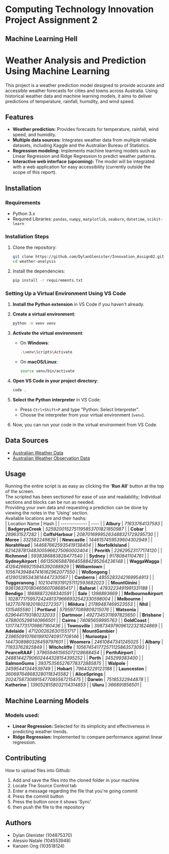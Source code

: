 # Computing Technology Innovation Project Assignment 2
## Machine Learning Hell

# Weather Analysis and Prediction Using Machine Learning

This project is a weather prediction model designed to provide accurate and accessible weather forecasts for cities and towns across Australia. Using historical weather data and machine learning models, it aims to deliver predictions of temperature, rainfall, humidity, and wind speed.

## Features
- **Weather prediction:** Provides forecasts for temperature, rainfall, wind speed, and humidity.
- **Multiple data sources:** Integrates weather data from multiple reliable datasets, including Kaggle and the Australian Bureau of Statistics.
- **Regression modeling:** Implements machine learning models such as Linear Regression and Ridge Regression to predict weather patterns.
- **Interactive web interface (upcoming):** The model will be integrated with a web application for easy accessibility (currently outside the scope of this report).

## Installation

### Requirements
- Python 3.x
- Required Libraries: `pandas`, `numpy`, `matplotlib`, `seaborn`, `datetime`, `scikit-learn`

### Installation Steps
1. Clone the repository:
   ```bash
   git clone https://github.com/DylanGlenister/Innovation_Assign02.git
   cd weather-analysis
   ```

2. Install the dependencies:
   ```bash
   pip install -r requirements.txt
   ```

### Setting Up a Virtual Environment Using VS Code

1. **Install the Python extension** in VS Code if you haven't already.

2. **Create a virtual environment**:
   ```bash
   python -m venv venv
   ```

3. **Activate the virtual environment**:
   - On **Windows**:
     ```bash
     .\venv\Scripts\Activate
     ```
   - On **macOS/Linux**:
     ```bash
     source venv/bin/activate
     ```

4. **Open VS Code in your project directory**:
   ```bash
   code .
   ```

5. **Select the Python interpreter** in VS Code:
   - Press `Ctrl+Shift+P` and type "Python: Select Interpreter".
   - Choose the interpreter from your virtual environment (`venv`).

6. Now, you can run your code in the virtual environment from VS Code.

## Data Sources
- [Australian Weather Data](https://www.kaggle.com/datasets/manidevesh/weather-data-set-australia)
- [Australian Weather Observation Data](https://www.kaggle.com/datasets/alcheng10/bom-weather-observation-data-select-stations)

## Usage

Running the entire script is as easy as clicking the '**Run All**' button at the top of the screen.  
The scripted has been sectioned for ease of use and readability; Individual sections and blocks can be run as needed.  
Providing your own data and requesting a prediction can be done by viewing the notes in the 'Using' section.  
Available locations are and their hashs:  
| Location Name | Hash |
| ------------- | ---- |
| **Albury** | *71933764137593* |
| **BadgerysCreek** | *5259200152751195853701821850987* |
| **Cobar** | *289631527282* |
| **CoffsHarbour** | *20870169995263488321729295730* |
| **Moree** | *332582249829* |
| **Newcastle** | *1446157459539604302949* |
| **NorahHead** | *1446876625935419138404* |
| **NorfolkIsland** | *6214287813483005966275060002404* |
| **Penrith** | *22629523177174120* |
| **Richmond** | *5938386883828477540* |
| **Sydney** | *91780841104761* |
| **SydneyAirport** | *6613506588786455884295264236148* |
| **WaggaWagga** | *412642669215945392088929* |
| **Williamtown** | *105674394847416162962077550* |
| **Wollongong** | *412901285343814447230567* |
| **Canberra** | *4855283242169954913* |
| **Tuggeranong** | *102104193191251112593682023* |
| **MountGinini** | *93613637018046560708685417* |
| **Ballarat** | *4783223491991331188* |
| **Bendigo** | *18688873268340591* |
| **Sale** | *1398893669* |
| **MelbourneAirport** | *102877175957242481379666932542330598004* |
| **Melbourne** | *1427707618201802272357* |
| **Mildura** | *21789487469523553* |
| **Nhil** | *1315465580* |
| **Portland** | *5795977089809215076* |
| **Watsonia** | *6296441793180232033* |
| **Dartmoor** | *4927345311697825650* |
| **Brisbane** | *4788005298140966501* |
| **Cairns** | *74085659995763* |
| **GoldCoast** | *1317747731709867160436* |
| **Townsville** | *398734979096122321824869* |
| **Adelaide** | *4712002626301551717* |
| **MountGambier** | *23965091076619910740917708146* |
| **Nuriootpa** | *1447308980326459797601* |
| **Woomera** | *24610847341245025* |
| **Albany** | *71933762825849* |
| **Witchcliffe** | *105674541772571125863573093* |
| **PearceRAAF** | *379659461565072128688454* |
| **PerthAirport** | *24881442790602444328154395252* |
| **Perth** | *345299383400* |
| **SalmonGums** | *393753565276778372885875* |
| **Walpole** | *24595441344539749* |
| **Hobart** | *79643229123188* |
| **Launceston** | *360697648683280118345582* |
| **AliceSprings** | *20247587308915477085567215475* |
| **Darwin** | *75185322944878* |
| **Katherine** | *1390528158032114314853* |
| **Uluru** | *366891856501* |

## Machine Learning Models

### Models used:
- **Linear Regression:** Selected for its simplicity and effectiveness in predicting weather trends.
- **Ridge Regression:** Implemented to compare performance against linear regression.

## Contributing

How to upload files into Github:
1. Add and save the files into the cloned folder in your machine
2. Locate The Source Control tab
3. Enter a message regarding the file that you're going commit
4. Press the commit button
5. Press the button once it shows 'Sync'
6. then push the file to the repository

## Authors

- Dylan Glenister (104875370)
- Alessio Natale (104553948)
- Kanzen Ong (103518124)

